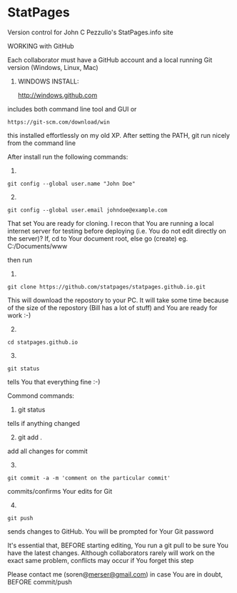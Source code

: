 # StatPages
Version control for John C Pezzullo's StatPages.info site


WORKING with GitHub

Each collaborator must have a GitHub account and a local running Git version (Windows, Linux, Mac)

1) WINDOWS INSTALL:

    http://windows.github.com

includes both command line tool and GUI
or

    https://git-scm.com/download/win
    
this installed effortlessly on my old XP. After setting the PATH, git run nicely from the command line


After install run the following commands:

1)

    git config --global user.name "John Doe"

2)

    git config --global user.email johndoe@example.com


That set You are ready for cloning. I recon that You are running a local internet server for testing before deploying (i.e. You do not edit directly on the server)?
If, cd to Your document root, else go (create) eg. C:/Documents/www

then run

1)

    git clone https://github.com/statpages/statpages.github.io.git

This will download the repostory to your PC. It will take some time because of the size of the repostory (Bill has a lot of stuff) and You are ready for work :-)

2)

    cd statpages.github.io

3)

    git status 

tells You that everything fine :-)



Commond commands:

1)
    git status

tells if anything changed

2)
    git add .

add all changes for commit

3)

    git commit -a -m 'comment on the particular commit'

commits/confirms Your edits for Git

4)

    git push

sends changes to GitHub. You will be prompted for Your Git password


It's essential that, BEFORE starting editing, You run a git pull to be sure You have the latest changes.
Although collaborators rarely will work on the exact same problem, conflicts may occur if You forget this step

Please contact me (soren@merser@gmail.com) in case You are in doubt, BEFORE commit/push